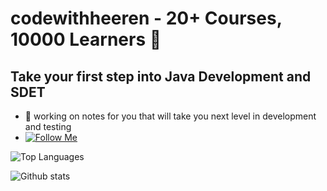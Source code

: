 # codewithheeren - 20+ Courses, 10000 Learners 👋
## Take your first step into Java Development and SDET

- 🔭 working on notes for you that will take you next level in development and testing
- [![Follow Me](https://img.shields.io/badge/-instagram-e34f26?logo=instagram&logoColor=fff)](https://www.instagram.com/springbootprojects/)

![Top Languages](https://github-readme-stats.vercel.app/api/top-langs/?username=codewithheeren&show_icons=true&theme=radical)

![Github stats](https://github-readme-stats.vercel.app/api?username=codewithheeren&count_private=true&show_icons=true&theme=radical)



<!---      COMMENTS FOR HELP
to create link - - [Follow Me On](https://www.instagram.com/springbootprojects/) 
to create image icon open that link in browser and change instagram to gmail or any thing -
<img src="https://img.shields.io/badge/-instagram-e34f26?logo=instagram&logoColor=fff" style="height: 100px; width:100px;" /> 

**codewithheeren/codewithheeren** is a ✨ _special_ ✨ repository because its `README.md` (this file) appears on your GitHub profile.
Here are some ideas to get you started

- 🌱 I’m currently learning ...
- 👯 I’m looking to collaborate on ...
- 🤔 I’m looking for help with ...
- 💬 Ask me about ...
- 📫 How to reach me: ...
- 😄 Pronouns: ...
- ⚡ Fun fact: ...
--->
